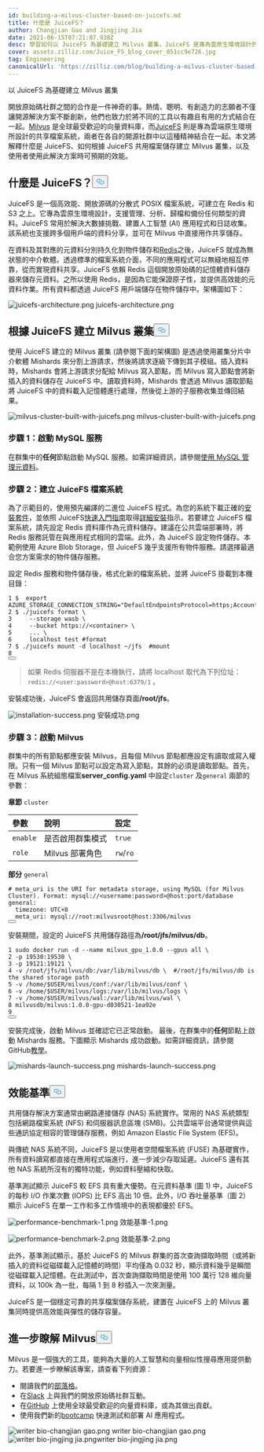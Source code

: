 ```yaml
---
id: building-a-milvus-cluster-based-on-juicefs.md
title: 什麼是 JuiceFS？
author: Changjian Gao and Jingjing Jia
date: 2021-06-15T07:21:07.938Z
desc: 學習如何以 JuiceFS 為基礎建立 Milvus 叢集，JuiceFS 是專為雲原生環境設計的共享檔案系統。
cover: assets.zilliz.com/Juice_FS_blog_cover_851cc9e726.jpg
tag: Engineering
canonicalUrl: 'https://zilliz.com/blog/building-a-milvus-cluster-based-on-juicefs'
---
```

<custom-h1>以 JuiceFS 為基礎建立 Milvus 叢集</custom-h1><p>開放原始碼社群之間的合作是一件神奇的事。熱情、聰明、有創造力的志願者不僅讓開源解決方案不斷創新，他們也致力於將不同的工具以有趣且有用的方式結合在一起。<a href="https://milvus.io/">Milvus</a> 是全球最受歡迎的向量資料庫，而<a href="https://github.com/juicedata/juicefs">JuiceFS</a> 則是專為雲端原生環境所設計的共享檔案系統，兩者在各自的開源社群中以這種精神結合在一起。本文將解釋什麼是 JuiceFS、如何根據 JuiceFS 共用檔案儲存建立 Milvus 叢集，以及使用者使用此解決方案時可預期的效能。</p>
<h2 id="What-is-JuiceFS" class="common-anchor-header"><strong>什麼是 JuiceFS？</strong><button data-href="#What-is-JuiceFS" class="anchor-icon" translate="no">
      <svg translate="no"
        aria-hidden="true"
        focusable="false"
        height="20"
        version="1.1"
        viewBox="0 0 16 16"
        width="16"
      >
        <path
          fill="#0092E4"
          fill-rule="evenodd"
          d="M4 9h1v1H4c-1.5 0-3-1.69-3-3.5S2.55 3 4 3h4c1.45 0 3 1.69 3 3.5 0 1.41-.91 2.72-2 3.25V8.59c.58-.45 1-1.27 1-2.09C10 5.22 8.98 4 8 4H4c-.98 0-2 1.22-2 2.5S3 9 4 9zm9-3h-1v1h1c1 0 2 1.22 2 2.5S13.98 12 13 12H9c-.98 0-2-1.22-2-2.5 0-.83.42-1.64 1-2.09V6.25c-1.09.53-2 1.84-2 3.25C6 11.31 7.55 13 9 13h4c1.45 0 3-1.69 3-3.5S14.5 6 13 6z"
        ></path>
      </svg>
    </button></h2><p>JuiceFS 是一個高效能、開放源碼的分散式 POSIX 檔案系統，可建立在 Redis 和 S3 之上。它專為雲原生環境設計，支援管理、分析、歸檔和備份任何類型的資料。JuiceFS 常用於解決大數據挑戰、建置人工智慧 (AI) 應用程式和日誌收集。該系統也支援跨多個用戶端的資料分享，並可在 Milvus 中直接用作共享儲存。</p>
<p>在資料及其對應的元資料分別持久化到物件儲存和<a href="https://redis.io/">Redis</a>之後，JuiceFS 就成為無狀態的中介軟體。透過標準的檔案系統介面，不同的應用程式可以無縫地相互停靠，從而實現資料共享。JuiceFS 依賴 Redis 這個開放原始碼的記憶體資料儲存器來儲存元資料。之所以使用 Redis，是因為它能保證原子性，並提供高效能的元資料作業。所有資料都透過 JuiceFS 用戶端儲存在物件儲存中。架構圖如下：</p>
<p>
  
   <span class="img-wrapper"> <img translate="no" src="https://assets.zilliz.com/juicefs_architecture_2023b37a4e.png" alt="juicefs-architecture.png" class="doc-image" id="juicefs-architecture.png" />
   </span> <span class="img-wrapper"> <span>juicefs-architecture.png</span> </span></p>
<h2 id="Build-a-Milvus-cluster-based-on-JuiceFS" class="common-anchor-header"><strong>根據 JuiceFS 建立 Milvus 叢集</strong><button data-href="#Build-a-Milvus-cluster-based-on-JuiceFS" class="anchor-icon" translate="no">
      <svg translate="no"
        aria-hidden="true"
        focusable="false"
        height="20"
        version="1.1"
        viewBox="0 0 16 16"
        width="16"
      >
        <path
          fill="#0092E4"
          fill-rule="evenodd"
          d="M4 9h1v1H4c-1.5 0-3-1.69-3-3.5S2.55 3 4 3h4c1.45 0 3 1.69 3 3.5 0 1.41-.91 2.72-2 3.25V8.59c.58-.45 1-1.27 1-2.09C10 5.22 8.98 4 8 4H4c-.98 0-2 1.22-2 2.5S3 9 4 9zm9-3h-1v1h1c1 0 2 1.22 2 2.5S13.98 12 13 12H9c-.98 0-2-1.22-2-2.5 0-.83.42-1.64 1-2.09V6.25c-1.09.53-2 1.84-2 3.25C6 11.31 7.55 13 9 13h4c1.45 0 3-1.69 3-3.5S14.5 6 13 6z"
        ></path>
      </svg>
    </button></h2><p>使用 JuiceFS 建立的 Milvus 叢集 (請參閱下面的架構圖) 是透過使用叢集分片中介軟體 Mishards 來分割上游請求，然後將請求逐級下傳到其子模組。插入資料時，Mishards 會將上游請求分配給 Milvus 寫入節點，而 Milvus 寫入節點會將新插入的資料儲存在 JuiceFS 中。讀取資料時，Mishards 會透過 Milvus 讀取節點將 JuiceFS 中的資料載入記憶體進行處理，然後從上游的子服務收集並傳回結果。</p>
<p>
  
   <span class="img-wrapper"> <img translate="no" src="https://assets.zilliz.com/milvus_cluster_built_with_juicefs_3a43cd262c.png" alt="milvus-cluster-built-with-juicefs.png" class="doc-image" id="milvus-cluster-built-with-juicefs.png" />
   </span> <span class="img-wrapper"> <span>milvus-cluster-built-with-juicefs.png</span> </span></p>
<h3 id="Step-1-Launch-MySQL-service" class="common-anchor-header"><strong>步驟 1：啟動 MySQL 服務</strong></h3><p>在群集中的<strong>任何</strong>節點啟動 MySQL 服務。如需詳細資訊，請參閱<a href="https://milvus.io/docs/v1.1.0/data_manage.md">使用 MySQL 管理元資料</a>。</p>
<h3 id="Step-2-Create-a-JuiceFS-file-system" class="common-anchor-header"><strong>步驟 2：建立 JuiceFS 檔案系統</strong></h3><p>為了示範目的，使用預先編譯的二進位 JuiceFS 程式。為您的系統下載正確的<a href="https://github.com/juicedata/juicefs/releases">安裝套件</a>，並依照 JuiceFS<a href="https://github.com/juicedata/juicefs-quickstart">快速入門指南</a>取得<a href="https://github.com/juicedata/juicefs/releases">詳細安裝</a>指示。若要建立 JuiceFS 檔案系統，請先設定 Redis 資料庫作為元資料儲存。建議在公共雲端部署時，將 Redis 服務託管在與應用程式相同的雲端。此外，為 JuiceFS 設定物件儲存。本範例使用 Azure Blob Storage，但 JuiceFS 幾乎支援所有物件服務。請選擇最適合您方案需求的物件儲存服務。</p>
<p>設定 Redis 服務和物件儲存後，格式化新的檔案系統，並將 JuiceFS 掛載到本機目錄：</p>
<pre><code translate="no">1 $  <span class="hljs-built_in">export</span> AZURE_STORAGE_CONNECTION_STRING=<span class="hljs-string">&quot;DefaultEndpointsProtocol=https;AccountName=XXX;AccountKey=XXX;EndpointSuffix=core.windows.net&quot;</span>
2 $ ./juicefs format \
3     --storage wasb \
4     --bucket https://&lt;container&gt; \
5     ... \
6     localhost <span class="hljs-built_in">test</span> <span class="hljs-comment">#format</span>
7 $ ./juicefs mount -d localhost ~/jfs  <span class="hljs-comment">#mount</span>
8
<button class="copy-code-btn"></button></code></pre>
<blockquote>
<p>如果 Redis 伺服器不是在本機執行，請將 localhost 取代為下列位址：<code translate="no">redis://&lt;user:password&gt;@host:6379/1</code> 。</p>
</blockquote>
<p>安裝成功後，JuiceFS 會返回共用儲存頁面<strong>/root/jfs</strong>。</p>
<p>
  
   <span class="img-wrapper"> <img translate="no" src="https://assets.zilliz.com/installation_success_9d05279ecd.png" alt="installation-success.png" class="doc-image" id="installation-success.png" />
   </span> <span class="img-wrapper"> <span>安裝成功.png</span> </span></p>
<h3 id="Step-3-Start-Milvus" class="common-anchor-header"><strong>步驟 3：啟動 Milvus</strong></h3><p>群集中的所有節點都應安裝 Milvus，且每個 Milvus 節點都應設定有讀取或寫入權限。只有一個 Milvus 節點可以設定為寫入節點，其餘的必須是讀取節點。首先，在 Milvus 系統組態檔案<strong>server_config.yaml</strong> 中設定<code translate="no">cluster</code> 及<code translate="no">general</code> 兩節的參數：</p>
<p><strong>章節</strong> <code translate="no">cluster</code></p>
<table>
<thead>
<tr><th style="text-align:left"><strong>參數</strong></th><th style="text-align:left"><strong>說明</strong></th><th style="text-align:left"><strong>設定</strong></th></tr>
</thead>
<tbody>
<tr><td style="text-align:left"><code translate="no">enable</code></td><td style="text-align:left">是否啟用群集模式</td><td style="text-align:left"><code translate="no">true</code></td></tr>
<tr><td style="text-align:left"><code translate="no">role</code></td><td style="text-align:left">Milvus 部署角色</td><td style="text-align:left"><code translate="no">rw</code>/<code translate="no">ro</code></td></tr>
</tbody>
</table>
<p><strong>部分</strong> <code translate="no">general</code></p>
<pre><code translate="no"><span class="hljs-comment"># meta_uri is the URI for metadata storage, using MySQL (for Milvus Cluster). Format: mysql://&lt;username:password&gt;@host:port/database</span>
general:
  timezone: UTC+8
  meta_uri: mysql://root:milvusroot@host:3306/milvus
<button class="copy-code-btn"></button></code></pre>
<p>安裝期間，設定的 JuiceFS 共用儲存路徑為<strong>/root/jfs/milvus/db</strong>。</p>
<pre><code translate="no">1 <span class="hljs-built_in">sudo</span> docker run -d --name milvus_gpu_1.0.0 --gpus all \
2 -p 19530:19530 \
3 -p 19121:19121 \
4 -v /root/jfs/milvus/db:/var/lib/milvus/db \  <span class="hljs-comment">#/root/jfs/milvus/db is the shared storage path</span>
5 -v /home/<span class="hljs-variable">$USER</span>/milvus/conf:/var/lib/milvus/conf \
6 -v /home/<span class="hljs-variable">$USER</span>/milvus/logs:/var/lib/milvus/logs \
7 -v /home/<span class="hljs-variable">$USER</span>/milvus/wal:/var/lib/milvus/wal \
8 milvusdb/milvus:1.0.0-gpu-d030521-1ea92e
9
<button class="copy-code-btn"></button></code></pre>
<p>安裝完成後，啟動 Milvus 並確認它已正常啟動。 最後，在群集中的<strong>任何</strong>節點上啟動 Mishards 服務。下圖顯示 Mishards 成功啟動。如需詳細資訊，請參閱 GitHub<a href="https://github.com/milvus-io/bootcamp/tree/new-bootcamp/deployments/juicefs">教學</a>。</p>
<p>
  
   <span class="img-wrapper"> <img translate="no" src="https://assets.zilliz.com/mishards_launch_success_921695d3a8.png" alt="mishards-launch-success.png" class="doc-image" id="mishards-launch-success.png" />
   </span> <span class="img-wrapper"> <span>mishards-launch-success.png</span> </span></p>
<h2 id="Performance-benchmarks" class="common-anchor-header"><strong>效能基準</strong><button data-href="#Performance-benchmarks" class="anchor-icon" translate="no">
      <svg translate="no"
        aria-hidden="true"
        focusable="false"
        height="20"
        version="1.1"
        viewBox="0 0 16 16"
        width="16"
      >
        <path
          fill="#0092E4"
          fill-rule="evenodd"
          d="M4 9h1v1H4c-1.5 0-3-1.69-3-3.5S2.55 3 4 3h4c1.45 0 3 1.69 3 3.5 0 1.41-.91 2.72-2 3.25V8.59c.58-.45 1-1.27 1-2.09C10 5.22 8.98 4 8 4H4c-.98 0-2 1.22-2 2.5S3 9 4 9zm9-3h-1v1h1c1 0 2 1.22 2 2.5S13.98 12 13 12H9c-.98 0-2-1.22-2-2.5 0-.83.42-1.64 1-2.09V6.25c-1.09.53-2 1.84-2 3.25C6 11.31 7.55 13 9 13h4c1.45 0 3-1.69 3-3.5S14.5 6 13 6z"
        ></path>
      </svg>
    </button></h2><p>共用儲存解決方案通常由網路連接儲存 (NAS) 系統實作。常用的 NAS 系統類型包括網路檔案系統 (NFS) 和伺服器訊息區塊 (SMB)。公共雲端平台通常提供與這些通訊協定相容的管理儲存服務，例如 Amazon Elastic File System (EFS)。</p>
<p>與傳統 NAS 系統不同，JuiceFS 是以使用者空間檔案系統 (FUSE) 為基礎實作，所有資料讀寫都直接在應用程式端進行，進一步減少存取延遲。JuiceFS 還有其他 NAS 系統所沒有的獨特功能，例如資料壓縮和快取。</p>
<p>基準測試顯示 JuiceFS 較 EFS 具有重大優勢。在元資料基準 (圖 1) 中，JuiceFS 的每秒 I/O 作業次數 (IOPS) 比 EFS 高出 10 倍。此外，I/O 吞吐量基準（圖 2）顯示 JuiceFS 在單一工作和多工作情境中的表現都優於 EFS。</p>
<p>
  
   <span class="img-wrapper"> <img translate="no" src="https://assets.zilliz.com/performance_benchmark_1_b7fcbb4439.png" alt="performance-benchmark-1.png" class="doc-image" id="performance-benchmark-1.png" />
   </span> <span class="img-wrapper"> <span>效能基準-1.png</span> </span></p>
<p>
  
   <span class="img-wrapper"> <img translate="no" src="https://assets.zilliz.com/performance_benchmark_2_e311098123.png" alt="performance-benchmark-2.png" class="doc-image" id="performance-benchmark-2.png" />
   </span> <span class="img-wrapper"> <span>效能基準-2.png</span> </span></p>
<p>此外，基準測試顯示，基於 JuiceFS 的 Milvus 群集的首次查詢擷取時間（或將新插入的資料從磁碟載入記憶體的時間）平均僅為 0.032 秒，顯示資料幾乎是瞬間從磁碟載入記憶體。在此測試中，首次查詢擷取時間是使用 100 萬行 128 維向量資料，以 100k 為一批，每隔 1 到 8 秒插入一次來測量。</p>
<p>JuiceFS 是一個穩定可靠的共享檔案儲存系統，建置在 JuiceFS 上的 Milvus 叢集同時提供高效能與彈性的儲存容量。</p>
<h2 id="Learn-more-about-Milvus" class="common-anchor-header"><strong>進一步瞭解 Milvus</strong><button data-href="#Learn-more-about-Milvus" class="anchor-icon" translate="no">
      <svg translate="no"
        aria-hidden="true"
        focusable="false"
        height="20"
        version="1.1"
        viewBox="0 0 16 16"
        width="16"
      >
        <path
          fill="#0092E4"
          fill-rule="evenodd"
          d="M4 9h1v1H4c-1.5 0-3-1.69-3-3.5S2.55 3 4 3h4c1.45 0 3 1.69 3 3.5 0 1.41-.91 2.72-2 3.25V8.59c.58-.45 1-1.27 1-2.09C10 5.22 8.98 4 8 4H4c-.98 0-2 1.22-2 2.5S3 9 4 9zm9-3h-1v1h1c1 0 2 1.22 2 2.5S13.98 12 13 12H9c-.98 0-2-1.22-2-2.5 0-.83.42-1.64 1-2.09V6.25c-1.09.53-2 1.84-2 3.25C6 11.31 7.55 13 9 13h4c1.45 0 3-1.69 3-3.5S14.5 6 13 6z"
        ></path>
      </svg>
    </button></h2><p>Milvus 是一個強大的工具，能夠為大量的人工智慧和向量相似性搜尋應用提供動力。若要進一步瞭解該專案，請查看下列資源：</p>
<ul>
<li>閱讀我們的<a href="https://zilliz.com/blog">部落格</a>。</li>
<li>在<a href="https://join.slack.com/t/milvusio/shared_invite/zt-e0u4qu3k-bI2GDNys3ZqX1YCJ9OM~GQ">Slack</a> 上與我們的開放原始碼社群互動。</li>
<li>在<a href="https://github.com/milvus-io/milvus/">GitHub</a> 上使用全球最受歡迎的向量資料庫，或為其做出貢獻。</li>
<li>使用我們新的<a href="https://github.com/milvus-io/bootcamp">bootcamp</a> 快速測試和部署 AI 應用程式。</li>
</ul>
<p>
  
   <span class="img-wrapper"> <img translate="no" src="https://assets.zilliz.com/writer_bio_changjian_gao_68018f7716.png" alt="writer bio-changjian gao.png" class="doc-image" id="writer-bio-changjian-gao.png" />
   </span> <span class="img-wrapper"> <span>writer bio-changjian gao.png</span> </span> <span class="img-wrapper"> <img translate="no" src="https://assets.zilliz.com/writer_bio_jingjing_jia_a85d1c2e3b.png" alt="writer bio-jingjing jia.png" class="doc-image" id="writer-bio-jingjing-jia.png" /><span>writer bio-jingjing jia.png</span> </span></p>
